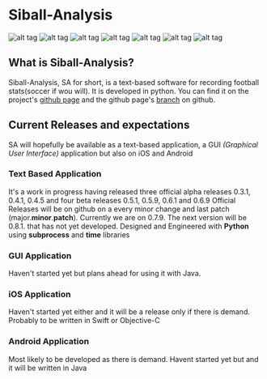 # Siball-Analysis 
![alt tag](https://img.shields.io/badge/lines-4000%2B-brightgreen.svg)
![alt tag](https://img.shields.io/badge/commits-275%2B-brightgreen.svg)
![alt tag](https://img.shields.io/badge/pep8-friendly-green.svg)
![alt tag](https://img.shields.io/badge/alpha-closed-red.svg)
![alt tag](https://img.shields.io/badge/beta-running-blue.svg)
![alt tag](https://img.shields.io/badge/version-v0.7.9-blue.svg)
![alt tag](https://img.shields.io/badge/inprogress-v0.8.1-f5f500.svg)

## What is Siball-Analysis?
Siball-Analysis, SA for short, is a text-based software for recording football stats(soccer if wou will). It is developed in python.  You can find it on the project's [github page](https://mangafas.github.io/siball-analysis-archive/) and the github page's [branch](https://github.com/mangafas/siball-analysis-archive/tree/gh-pages) on github.

## Current Releases and expectations
SA will hopefully be available as a text-based application, a GUI *(Graphical User Interface)* application but also on iOS and Android

### Text Based Application
It's a work in progress having released three official alpha releases 0.3.1, 0.4.1, 0.4.5 and four beta releases 0.5.1, 0.5.9, 0.6.1 and 0.6.9 Official Releases will be on github on a every minor change and last patch (major.__minor__.__patch__). Currently we are on 0.7.9. The next version will be 0.8.1. that has not yet developed. Designed and Engineered with **Python** using **subprocess** and **time** libraries

### GUI Application
Haven't started yet but plans ahead for using it with Java. 

### iOS Application
Haven't started yet either and it will be a release only if there is demand. Probably to be written in Swift or Objective-C

### Android Application
Most likely to be developed as there is demand. Havent started yet but and it will be written in Java




